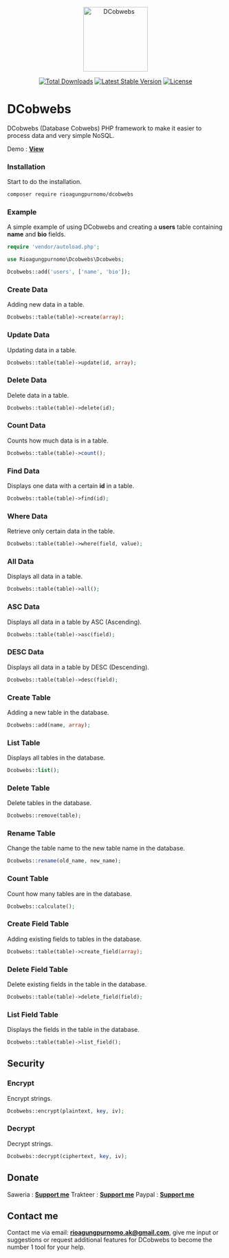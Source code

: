 <p align="center"><img src="https://user-images.githubusercontent.com/91432414/234926130-fe9db818-1ed8-493c-814b-4bd937778992.png" width="150" alt="DCobwebs"></p>

<p align="center">
<a href="https://packagist.org/packages/rioagungpurnomo/dcobwebs"><img src="https://img.shields.io/packagist/dt/rioagungpurnomo/dcobwebs" alt="Total Downloads"></a>
<a href="https://packagist.org/packages/rioagungpurnomo/dcobwebs"><img src="https://img.shields.io/packagist/v/rioagungpurnomo/dcobwebs" alt="Latest Stable Version"></a>
<a href="https://packagist.org/packages/rioagungpurnomo/dcobwebs"><img src="https://img.shields.io/packagist/l/rioagungpurnomo/dcobwebs" alt="License"></a>
</p>

# DCobwebs
DCobwebs (Database Cobwebs) PHP framework to make it easier to process data and very simple NoSQL.

Demo : **[View](http://dcobwebs.epizy.com)**

### Installation
Start to do the installation.
```bash
composer require rioagungpurnomo/dcobwebs
```

### Example
A simple example of using DCobwebs and creating a **users** table containing **name** and **bio** fields.
```php
require 'vendor/autoload.php';

use Rioagungpurnomo\Dcobwebs\Dcobwebs;

Dcobwebs::add('users', ['name', 'bio']);
```

### Create Data
Adding new data in a table.
```php
Dcobwebs::table(table)->create(array);
```

### Update Data
Updating data in a table.
```php
Dcobwebs::table(table)->update(id, array);
```

### Delete Data
Delete data in a table.
```php
Dcobwebs::table(table)->delete(id);
```

### Count Data
Counts how much data is in a table.
```php
Dcobwebs::table(table)->count();
```

### Find Data
Displays one data with a certain **id** in a table.
```php
Dcobwebs::table(table)->find(id);
```

### Where Data
Retrieve only certain data in the table.
```php
Dcobwebs::table(table)->where(field, value);
```

### All Data
Displays all data in a table.
```php
Dcobwebs::table(table)->all();
```

### ASC Data
Displays all data in a table by ASC (Ascending).
```php
Dcobwebs::table(table)->asc(field);
```

### DESC Data
Displays all data in a table by DESC (Descending).
```php
Dcobwebs::table(table)->desc(field);
```

### Create Table
Adding a new table in the database.
```php
Dcobwebs::add(name, array);
```

### List Table
Displays all tables in the database.
```php
Dcobwebs::list();
```

### Delete Table
Delete tables in the database.
```php
Dcobwebs::remove(table);
```

### Rename Table
Change the table name to the new table name in the database.
```php
Dcobwebs::rename(old_name, new_name);
```

### Count Table
Count how many tables are in the database.
```php
Dcobwebs::calculate();
```

### Create Field Table
Adding existing fields to tables in the database.
```php
Dcobwebs::table(table)->create_field(array);
```

### Delete Field Table
Delete existing fields in the table in the database.
```php
Dcobwebs::table(table)->delete_field(field);
```

### List Field Table
Displays the fields in the table in the database.
```php
Dcobwebs::table(table)->list_field();
```

## Security
### Encrypt
Encrypt strings.
```php
Dcobwebs::encrypt(plaintext, key, iv);
```

### Decrypt
Decrypt strings.
```php
Dcobwebs::decrypt(ciphertext, key, iv);
```

## Donate
Saweria : **[Support me](https://saweria.co/rioagungpurnomo)**
Trakteer : **[Support me](https://trakteer.id/rioagungpurnomo)**
Paypal : **[Support me](https://www.paypal.me/RioDev)**

## Contact me
Contact me via email: **rioagungpurnomo.ak@gmail.com**, give me input or suggestions or request additional features for DCobwebs to become the number 1 tool for your help.
